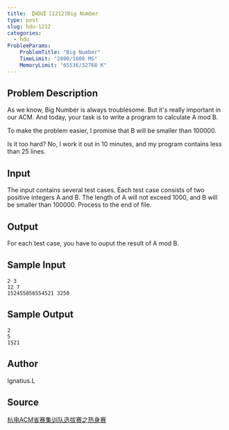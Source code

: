 ```yaml
---
title: 【HDU】[1212]Big Number
type: post
slug: hdu-1212
categories:
  - hdu
ProblemParams:
    ProblemTitle: "Big Number"
    TimeLimit: "2000/1000 MS"
    MemoryLimit: "65536/32768 K"
---
```


## Problem Description

As we know, Big Number is always troublesome. But it's really important in our ACM. And today, your task is to write a program to calculate A mod B.  
  
To make the problem easier, I promise that B will be smaller than 100000.  
  
Is it too hard? No, I work it out in 10 minutes, and my program contains less than 25 lines.

## Input

The input contains several test cases. Each test case consists of two positive integers A and B. The length of A will not exceed 1000, and B will be smaller than 100000. Process to the end of file.

## Output

For each test case, you have to ouput the result of A mod B.

## Sample Input

```
2 3
12 7
152455856554521 3250

```

## Sample Output

```
2
5
1521

```

## Author

Ignatius.L

## Source

[杭电ACM省赛集训队选拔赛之热身赛](https://acm.hdu.edu.cn//search.php?field=problem&key=%BA%BC%B5%E7ACM%CA%A1%C8%FC%BC%AF%D1%B5%B6%D3%D1%A1%B0%CE%C8%FC%D6%AE%C8%C8%C9%ED%C8%FC&source=1&searchmode=source)
